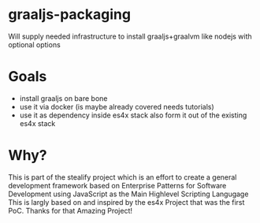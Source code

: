 # graaljs-packaging
Will supply needed infrastructure to install graaljs+graalvm like nodejs
with optional options

# Goals
- install graaljs on bare bone
- use it via docker (is maybe already covered needs tutorials)
- use it as dependency inside es4x stack also form it out of the existing es4x stack


# Why?
This is part of the stealify project which is an effort to create a general development framework based on Enterprise Patterns for Software Development using JavaScript as the Main Highlevel Scripting Langugage
This is largly based on and inspired by the es4x Project that was the first PoC. Thanks for that Amazing Project!

